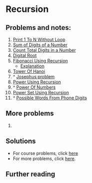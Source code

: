 # Recursion

## Problems and notes:
1. [Print 1 To N Without Loop](https://practice.geeksforgeeks.org/problems/print-1-to-n-without-using-loops/1)
2. [Sum of Digits of a Number](https://practice.geeksforgeeks.org/problems/sum-of-digits-of-a-number/1)
3. [Count Total Digits in a Number](https://practice.geeksforgeeks.org/problems/count-total-digits-in-a-number/1)
4. [Digital Root](https://practice.geeksforgeeks.org/problems/digital-root/1)
5. [Fibonacci Using Recursion](https://practice.geeksforgeeks.org/problems/fibonacci-using-recursion/1)
    - [Explanation](https://www.youtube.com/watch?v=zg-ddPbzcKM)
6. [Tower Of Hanoi](https://practice.geeksforgeeks.org/problems/tower-of-hanoi/1)
7. ^ [Josephus problem](https://practice.geeksforgeeks.org/problems/josephus-problem/1)
8. [Power Using Recursion](https://practice.geeksforgeeks.org/problems/power-using-recursion/1)
9. ^ [Power Of Numbers](https://practice.geeksforgeeks.org/problems/power-of-numbers/1)
10. [Power Set Using Recursion](https://practice.geeksforgeeks.org/problems/power-set-using-recursion/1)
11. ^ [Possible Words From Phone Digits](https://practice.geeksforgeeks.org/problems/possible-words-from-phone-digits/1)

## More problems
1. 

## Solutions
- For course problems, click [here](https://github.com/thecoducer/GeeksForGeeks_DSA_Course_Solutions/blob/master/Recursion)
- For more problems, click [here](https://github.com/thecoducer/GeeksForGeeks_DSA_Course_Solutions/tree/master/Recursion/More).

## Further reading
